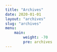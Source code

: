 ```yaml
---
title: "Archives"
date: 2020-01-01
layout: "archives"
slug: "archives"
menu:
    main:
        weight: -70
        pre: archives
---
```

